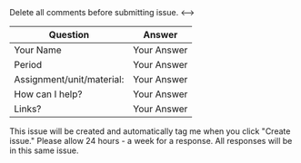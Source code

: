 <!-->  Delete all comments before submitting issue. <-->


| Question    | Answer |
| -------- | ------- |
| Your Name  | Your Answer  |
| Period | Your Answer     |
| Assignment/unit/material:    | Your Answer    |
| How can I help?| Your Answer |
| Links? | Your Answer |

This issue will be created and automatically tag me when you click "Create issue." Please allow 24 hours - a week for a response. All responses will be in this same issue. 

